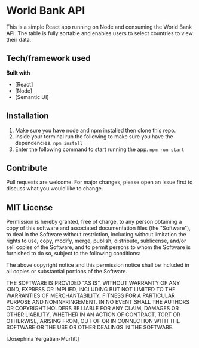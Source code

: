 # World Bank API
This is a simple React app running on Node and consuming the World Bank API. The table is fully sortable and enables users to select countries to view their data.

## Tech/framework used
<b>Built with</b>
- [React]
- [Node]
- [Semantic UI]

## Installation
1. Make sure you have node and npm installed then clone this repo.
2. Inside your terminal run the following to make sure you have the dependencies.
    ```npm install```
3. Enter the following command to start running the app. 
    ```npm run start```

## Contribute
Pull requests are welcome. For major changes, please open an issue first to discuss what you would like to change.

## MIT License
Permission is hereby granted, free of charge, to any person obtaining a copy
of this software and associated documentation files (the "Software"), to deal
in the Software without restriction, including without limitation the rights
to use, copy, modify, merge, publish, distribute, sublicense, and/or sell
copies of the Software, and to permit persons to whom the Software is
furnished to do so, subject to the following conditions:

The above copyright notice and this permission notice shall be included in all
copies or substantial portions of the Software.

THE SOFTWARE IS PROVIDED "AS IS", WITHOUT WARRANTY OF ANY KIND, EXPRESS OR
IMPLIED, INCLUDING BUT NOT LIMITED TO THE WARRANTIES OF MERCHANTABILITY,
FITNESS FOR A PARTICULAR PURPOSE AND NONINFRINGEMENT. IN NO EVENT SHALL THE
AUTHORS OR COPYRIGHT HOLDERS BE LIABLE FOR ANY CLAIM, DAMAGES OR OTHER
LIABILITY, WHETHER IN AN ACTION OF CONTRACT, TORT OR OTHERWISE, ARISING FROM,
OUT OF OR IN CONNECTION WITH THE SOFTWARE OR THE USE OR OTHER DEALINGS IN THE
SOFTWARE.

[Josephina Yergatian-Murfitt]
